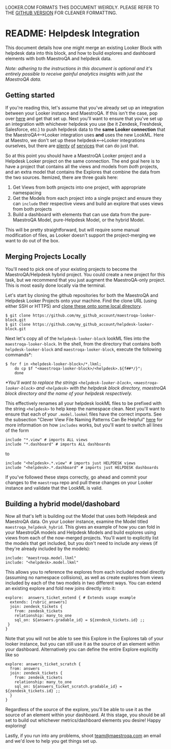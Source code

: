 LOOKER.COM FORMATS THIS DOCUMENT WEIRDLY.
PLEASE REFER TO THE [GITHUB VERSION](https://github.com/adtribute/looker-maestroqa/blob/master/readme_helpdesk_integration.md) FOR CLEANER FORMATTING.

# README: Helpdesk Integration

This document details how one might merge an existing Looker Block with helpdesk data into this block, and how to build explores and dashboard elements with both MaestroQA and helpdesk data.

*Note: adhering to the instructions in this document is optional and it's entirely possible to receive gainful analytics insights with just the MaestroQA data.*


## Getting started
If you're reading this, let's assume that you've already set up an integration between your Looker instance and MaestroQA. If this isn't the case, pop over [here](https://app.maestroqa.com/settings/integrations/dataPiping) and get that set up. Next you'll want to ensure that you've set up an integration with whichever helpdesk you use (be it Zendesk, Freshdesk, Salesforce, etc.) to push helpdesk data to the **same Looker connection** that the MaestroQA<-->Looker integration uses **and** uses the new LookML. Here at Maestro, we don't set up these helpdesk<-->Looker integrations ourselves, but there are [plenty](https://www.fivetran.com/) [of](https://www.xplenty.com/) [services](https://www.stitchdata.com/) that can do just that.

So at this point you should have a MaestroQA Looker project and a Helpdesk Looker project on the same connection. The end goal here is to have a project that contains all the views and models from _both_ projects, and an extra model that contains the Explores that combine the data from the two sources. Itemized, there are three goals here:
1) Get Views from both projects into one project, with appropriate namespacing
2) Get the Models from each project into a single project and ensure they can `include` their respective views and build an explore that uses views from both projects
3) Build a dashboard with elements that can use data from the pure-MaestroQA Model, pure-Helpdesk Model, or the hybrid Model.

This will be pretty straightforward, but will require some manual modification of files, as Looker doesn't support the project-merging we want to do out of the box.

## Merging Projects Locally
You'll need to pick one of your existing projects to become the MaestroQA/Helpdesk hybrid project. You could create a new project for this task, but we recommend that you just augment the MaestroQA-only project. This is most easily done locally via the terminal.

Let's start by cloning the github repositories for both the MaestroQA and Helpdesk Looker Projects onto your machine. Find the clone URL (using either SSH or HTTPS) and [clone these onto some local directory](https://help.github.com/articles/cloning-a-repository/).
```
$ git clone https://github.com/my_github_account/maestroqa-looker-block.git
$ git clone https://github.com/my_github_account/helpdesk-looker-block.git
```
Next let's copy all of the `helpdesk-looker-block` lookML files into the `maestroqa-looker-block`. In the shell, from the directory that contains both `helpdesk-looker-block` and `maestroqa-looker-block`, execute the following commands*:
```
$ for f in <helpdesk-looker-block>/*.lkml;
    do cp $f "<maestroqa-looker-block>/<helpdesk>.${f##*/}";
    done
```
_*You'll want to replace the strings `<helpdesk-looker-block>`, `<maestroqa-looker-block>` and `<helpdesk>` with the helpdesk block directory, maestroQA block directory and the name of your helpdesk respectively._

This effectively renames all your helpdesk lookML files to be prefixed with the string `<helpdesk>` to help keep the namespace clean. Next you'll want to ensure that each of your `.model.lookml` files have the correct imports. See the subsection "Clever View File Naming Patterns Can Be Helpful" [here](https://looker.com/docs/reference/model-params/include) for more information on how `includes` works, but you'll want to switch all lines of the form
```
include "*.view" # imports ALL views
include "*.dashboard" # imports ALL dashboards
```
to
```
include "<helpdesk>.*.view" # imports just HELPDESK views
include "<helpdesk>.*.dashboard" # imports just HELPDESK dashboards
```

If you've followed these steps correctly, go ahead and commit your changes to the `maestroqa` repo and pull these changes on your Looker instance and validate that the LookML is valid.

## Building a hybrid model/dashobard
Now all that's left is building out the Model that uses both Helpdesk and MaestroQA data. On your Looker instance, examine the Model titled `maestroqa_helpdesk_hybrid`. This gives an example of how you can fold in your MaestroQA models and Helpdesk Models and build explores using views from each of the now-merged projects. You'll want to explicitly list the models that get included, but you don't need to include any views (if they're already included by the models):
```
include: "maestroqa.model.lkml"
include: "<helpdesk>.model.lkml"
```
This allows you to reference the explores from each included model directly (assuming no namespace collisions), as well as create explores from views included by each of the two models in two different ways. You can extend an existing explore and fold new joins directly into it:
```
explore:  answers_ticket_extend { # Extends usage example
  extends: [rubric_answers]
  join: zendesk_tickets {
    from: zendesk_tickets
    relationship: many_to_one
    sql_on: ${answers.gradable_id} = ${zendesk_tickets.id} ;;
 }
}
```
Note that you will not be able to see this Explore in the Explores tab of your looker instance, but you can still use it as the source of an element within your dashboard. Alternatively you can define the entire Explore explicitly like so
```
explore: answers_ticket_scratch {
  from: answers
  join: zendesk_tickets {
    from: zendesk_tickets
    relationship: many_to_one
    sql_on: ${answers_ticket_scratch.gradable_id} = ${zendesk_tickets.id} ;;
  }
}
```
Regardless of the source of the explore, you'll be able to use it as the source of an element within your dashboard. At this stage, you  should be all set to build out whichever metrics/dashboard elements you desire! Happy exploring!

Lastly, if you run into any problems, shoot [team@maestroqa.com](mailto:team@maestroqa.com) an email and we'd love to help you get things set up.
